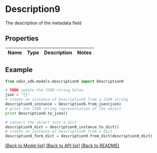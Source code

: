 # Description9

The description of the metadata field

## Properties

Name | Type | Description | Notes
------------ | ------------- | ------------- | -------------

## Example

```python
from odin_sdk.models.description9 import Description9

# TODO update the JSON string below
json = "{}"
# create an instance of Description9 from a JSON string
description9_instance = Description9.from_json(json)
# print the JSON string representation of the object
print Description9.to_json()

# convert the object into a dict
description9_dict = description9_instance.to_dict()
# create an instance of Description9 from a dict
description9_form_dict = description9.from_dict(description9_dict)
```
[[Back to Model list]](../README.md#documentation-for-models) [[Back to API list]](../README.md#documentation-for-api-endpoints) [[Back to README]](../README.md)


